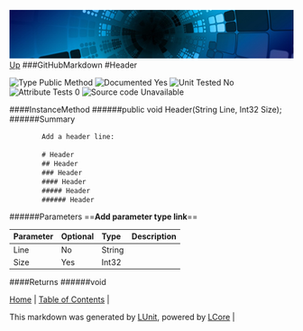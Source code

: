![](../Content/LCore-banner-small.png "")
[Up](GitHubMarkdown.md)
###GitHubMarkdown
#Header

![Type Public Method](http://b.repl.ca/v1/Type-Public%20Method-lightgrey.png "") ![Documented Yes](http://b.repl.ca/v1/Documented-Yes-brightgreen.png "") ![Unit Tested No](http://b.repl.ca/v1/Unit%20Tested-No-lightgrey.png "") ![Attribute Tests 0](http://b.repl.ca/v1/Attribute%20Tests-0-lightgrey.png "") ![Source code Unavailable](http://b.repl.ca/v1/Source%20code-Unavailable-red.png "")

####InstanceMethod
######public void Header(String Line, Int32 Size);
######Summary

            Add a header line:
            
            # Header
            ## Header
            ### Header
            #### Header
            ##### Header
            ###### Header
            
            
######Parameters
==__Add parameter type link__==

Parameter | Optional | Type | Description
:---  | :---  | :---  | :--- 
Line | No | String | 
Size | Yes | Int32 | 

####Returns
######void

[Home](../../README.md) | [Table of Contents](../../TableOfContents.md) | 


This markdown was generated by [LUnit](https://github.com/CodeSingularity/LUnit), powered by [LCore](https://github.com/CodeSingularity/LCore) | 


